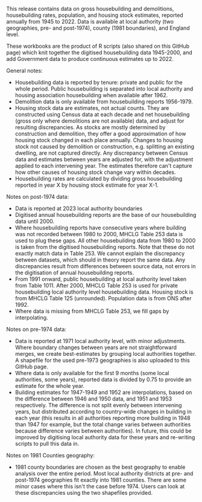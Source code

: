 This release contains data on gross housebuilding and demolitions, housebuilding rates, population, and housing stock estimates, reported annually from 1945 to 2022. Data is available at local authority (two geographies, pre- and post-1974), county (1981 boundaries), and England level.

These workbooks are the product of R scripts (also shared on this GitHub page) which knit together the digitised housebuilding data 1945-2000, and add Government data to produce continuous estimates up to 2022.

General notes:
- Housebuilding data is reported by tenure: private and public for the whole period. Public housebuilding is separated into local authority and housing association housebuilding when available after 1962.
- Demolition data is only available from housebuilding reports 1956-1979.
- Housing stock data are estimates, not actual counts. They are constructed using Census data at each decade and net housebuilding (gross only where demolitions are not available) data, and adjust for resulting discrepancies. As stocks are mostly determined by construction and demolition, they offer a good approximation of how housing stock changed in each place annually. Changes to housing stock not caused by demolition or construction, e.g. splitting an existing dwelling, are not captured directly. Any discrepancy between Census data and estimates between years are adjusted for, with the adjustment applied to each intervening year. The estimates therefore can't capture how other causes of housing stock change vary within decades.
- Housebuilding rates are calculated by dividing gross housebuilding reported in year X by housing stock estimate for year X-1.

Notes on post-1974 data:
- Data is reported at 2023 local authority boundaries
- Digitised annual housebuilding reports are the base of our housebuilding data until 2000.
- Where housebuilding reports have consecutive years where building was not recorded between 1980 to 2000, MHCLG Table 253 data is used to plug these gaps. All other housebuilding data from 1980 to 2000 is taken from the digitised housebuilding reports. Note that these do not exactly match data in Table 253. We cannot explain the discrepancy between datasets, which should in theory report the same data. Any discrepancies result from differences between source data, not errors in the digitisation of annual housebuilding reports.
- From 1991 onward, public housebuilding at local authority level taken from Table 1011. After 2000, MHCLG Table 253 is used for private housebuilding local authority level housebuilding data. Housing stock is from MHCLG Table 125 (unrounded). Population data is from ONS after 1992.
- Where data is missing from MHCLG Table 253, we fill gaps by interpolating. 

Notes on pre-1974 data:
- Data is reported at 1971 local authority level, with minor adjustments. Where boundary changes between years are not straightforward merges, we create best-estimates by grouping local authorities together. A shapefile for the used pre-1973 geographies is also uploaded to this GitHub page.
- Where data is only available for the first 9 months (some local authorities, some years), reported data is divided by 0.75 to provide an estimate for the whole year.
- Building estimates for 1947-1949 and 1952 are interpolations, based on the difference between 1946 and 1950 data, and 1951 and 1953 respectively. The difference is not split evenly between intervening years, but distributed according to country-wide changes in building in each year (this results in all authorities reporting more building in 1948 than 1947 for example, but the total change varies between authorities because difference varies between authorities). In future, this could be improved by digitising local authority data for these years and re-writing scripts to pull this data in.

Notes on 1981 Counties geography:
- 1981 county boundaries are chosen as the best geography to enable analysis over the entire period. Most local authority districts at pre- and post-1974 geographies fit exactly into 1981 counties. There are some minor cases where this isn't the case before 1974. Users can look at these discrepancies using the two shapefiles provided.
